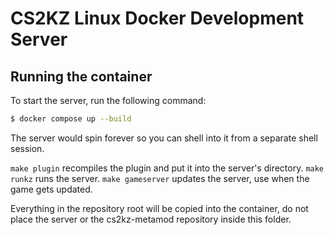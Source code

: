 # CS2KZ Linux Docker Development Server

## Running the container

To start the server, run the following command:

```sh
$ docker compose up --build
```

The server would spin forever so you can shell into it from a separate shell session.

`make plugin` recompiles the plugin and put it into the server's directory.
`make runkz` runs the server.
`make gameserver` updates the server, use when the game gets updated.

Everything in the repository root will be copied into the container, do not place
the server or the cs2kz-metamod repository inside this folder.